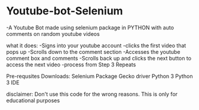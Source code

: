 # Youtube-bot-Selenium

-A Youtube Bot made using selenium package in PYTHON with auto comments on random youtube videos

what it does:
-Signs into your youtube account
-clicks the first video that pops up
-Scrolls down to the comment section
-Accesses the youtube comment box and comments 
-Scrolls back up and clicks the next button to access the next video 
-process from Step 3 Repeats

Pre-requsites Downloads:
Selenium Package
Gecko driver
Python 3 
Python 3 IDE

disclaimer: Don't use this code for the wrong reasons. This is only for educational purposes


